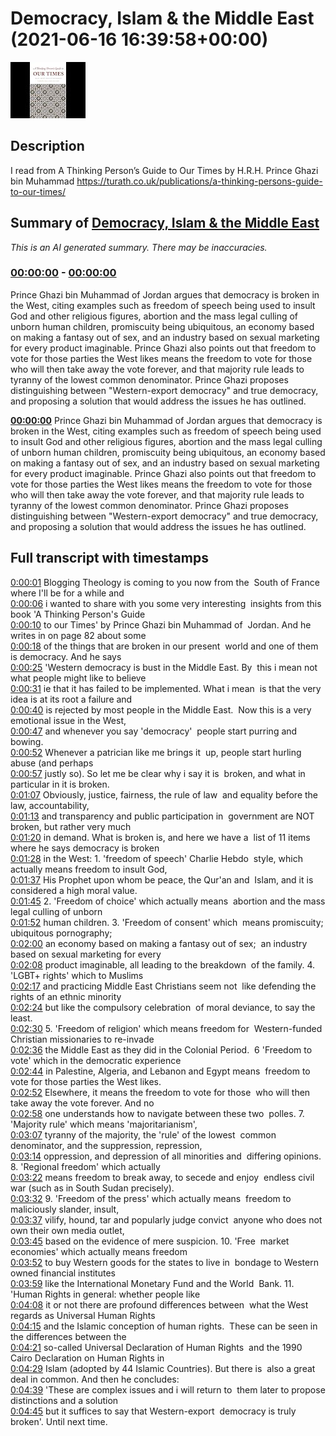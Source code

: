 # Democracy, Islam & the Middle East (2021-06-16 16:39:58+00:00)

![alt Democracy, Islam & the Middle East](gMSH8tlXhs0.jpg "Democracy, Islam & the Middle East")

## Description

I read from A Thinking Person’s Guide to Our Times by H.R.H. Prince Ghazi bin Muhammad https://turath.co.uk/publications/a-thinking-persons-guide-to-our-times/

## Summary of [Democracy, Islam & the Middle East](https://www.youtube.com/watch?v=gMSH8tlXhs0)


*This is an AI generated summary. There may be inaccuracies. [](/)*

### [00:00:00](https://www.youtube.com/watch?v=gMSH8tlXhs0&t=0) - [00:00:00](https://www.youtube.com/watch?v=gMSH8tlXhs0&t=0)

Prince Ghazi bin Muhammad of Jordan argues that democracy is broken in the West, citing examples such as freedom of speech being used to insult God and other religious figures, abortion and the mass legal culling of unborn human children, promiscuity being ubiquitous, an economy based on making a fantasy out of sex, and an industry based on sexual marketing for every product imaginable. Prince Ghazi also points out that freedom to vote for those parties the West likes means the freedom to vote for those who will then take away the vote forever, and that majority rule leads to tyranny of the lowest common denominator. Prince Ghazi proposes distinguishing between "Western-export democracy" and true democracy, and proposing a solution that would address the issues he has outlined.

**[00:00:00](https://www.youtube.com/watch?v=gMSH8tlXhs0&t=0)** Prince Ghazi bin Muhammad of Jordan argues that democracy is broken in the West, citing examples such as freedom of speech being used to insult God and other religious figures, abortion and the mass legal culling of unborn human children, promiscuity being ubiquitous, an economy based on making a fantasy out of sex, and an industry based on sexual marketing for every product imaginable. Prince Ghazi also points out that freedom to vote for those parties the West likes means the freedom to vote for those who will then take away the vote forever, and that majority rule leads to tyranny of the lowest common denominator. Prince Ghazi proposes distinguishing between "Western-export democracy" and true democracy, and proposing a solution that would address the issues he has outlined.

## Full transcript with timestamps

[0:00:01](https://youtu.be/gMSH8tlXhs0?t=1) Blogging Theology is coming to you now from the 
South of France where I'll be for a while and    
[0:00:06](https://youtu.be/gMSH8tlXhs0?t=6) i wanted to share with you some very interesting 
insights from this book 'A Thinking Person's Guide    
[0:00:10](https://youtu.be/gMSH8tlXhs0?t=10) to our Times' by Prince Ghazi bin Muhammad of 
Jordan. And he writes in on page 82 about some    
[0:00:18](https://youtu.be/gMSH8tlXhs0?t=18) of the things that are broken in our present 
world and one of them is democracy. And he says    
[0:00:25](https://youtu.be/gMSH8tlXhs0?t=25) 'Western democracy is bust in the Middle East. By 
this i mean not what people might like to believe    
[0:00:31](https://youtu.be/gMSH8tlXhs0?t=31) ie that it has failed to be implemented. What i mean 
is that the very idea is at its root a failure and    
[0:00:40](https://youtu.be/gMSH8tlXhs0?t=40) is rejected by most people in the Middle East. 
Now this is a very emotional issue in the West,    
[0:00:47](https://youtu.be/gMSH8tlXhs0?t=47) and whenever you say 'democracy' 
people start purring and bowing.    
[0:00:52](https://youtu.be/gMSH8tlXhs0?t=52) Whenever a patrician like me brings it 
up, people start hurling abuse (and perhaps    
[0:00:57](https://youtu.be/gMSH8tlXhs0?t=57) justly so). So let me be clear why i say it is 
broken, and what in particular in it is broken.    
[0:01:07](https://youtu.be/gMSH8tlXhs0?t=67) Obviously, justice, fairness, the rule of law 
and equality before the law, accountability,    
[0:01:13](https://youtu.be/gMSH8tlXhs0?t=73) and transparency and public participation in 
government are NOT broken, but rather very much    
[0:01:20](https://youtu.be/gMSH8tlXhs0?t=80) in demand. What is broken is, and here we have a 
list of 11 items where he says democracy is broken    
[0:01:28](https://youtu.be/gMSH8tlXhs0?t=88) in the West: 1. 'freedom of speech' Charlie Hebdo 
style, which actually means freedom to insult God,    
[0:01:37](https://youtu.be/gMSH8tlXhs0?t=97) His Prophet upon whom be peace, the Qur'an and 
Islam, and it is considered a high moral value.    
[0:01:45](https://youtu.be/gMSH8tlXhs0?t=105) 2. 'Freedom of choice' which actually means 
abortion and the mass legal culling of unborn    
[0:01:52](https://youtu.be/gMSH8tlXhs0?t=112) human children. 3. 'Freedom of consent' which 
means promiscuity; ubiquitous pornography;    
[0:02:00](https://youtu.be/gMSH8tlXhs0?t=120) an economy based on making a fantasy out of sex; 
an industry based on sexual marketing for every    
[0:02:08](https://youtu.be/gMSH8tlXhs0?t=128) product imaginable, all leading to the breakdown 
of the family. 4. 'LGBT+ rights' which to Muslims    
[0:02:17](https://youtu.be/gMSH8tlXhs0?t=137) and practicing Middle East Christians seem not 
like defending the rights of an ethnic minority    
[0:02:24](https://youtu.be/gMSH8tlXhs0?t=144) but like the compulsory celebration 
of moral deviance, to say the least.    
[0:02:30](https://youtu.be/gMSH8tlXhs0?t=150) 5. 'Freedom of religion' which means freedom for 
Western-funded Christian missionaries to re-invade    
[0:02:36](https://youtu.be/gMSH8tlXhs0?t=156) the Middle East as they did in the Colonial Period. 
6 'Freedom to vote' which in the democratic experience    
[0:02:44](https://youtu.be/gMSH8tlXhs0?t=164) in Palestine, Algeria, and Lebanon and Egypt means 
freedom to vote for those parties the West likes.    
[0:02:52](https://youtu.be/gMSH8tlXhs0?t=172) Elsewhere, it means the freedom to vote for those 
who will then take away the vote forever. And no    
[0:02:58](https://youtu.be/gMSH8tlXhs0?t=178) one understands how to navigate between these two 
polles. 7. 'Majority rule' which means 'majoritarianism',    
[0:03:07](https://youtu.be/gMSH8tlXhs0?t=187) tyranny of the majority, the 'rule' of the lowest 
common denominator, and the suppression, repression,    
[0:03:14](https://youtu.be/gMSH8tlXhs0?t=194) oppression, and depression of all minorities and 
differing opinions. 8. 'Regional freedom' which actually    
[0:03:22](https://youtu.be/gMSH8tlXhs0?t=202) means freedom to break away, to secede and enjoy 
endless civil war (such as in South Sudan precisely).    
[0:03:32](https://youtu.be/gMSH8tlXhs0?t=212) 9. 'Freedom of the press' which actually means 
freedom to maliciously slander, insult,    
[0:03:37](https://youtu.be/gMSH8tlXhs0?t=217) vilify, hound, tar and popularly judge convict 
anyone who does not own their own media outlet,    
[0:03:45](https://youtu.be/gMSH8tlXhs0?t=225) based on the evidence of mere suspicion. 10. 'Free 
market economies' which actually means freedom    
[0:03:52](https://youtu.be/gMSH8tlXhs0?t=232) to buy Western goods for the states to live in 
bondage to Western owned financial institutes    
[0:03:59](https://youtu.be/gMSH8tlXhs0?t=239) like the International Monetary Fund and the World 
Bank. 11. 'Human Rights in general: whether people like    
[0:04:08](https://youtu.be/gMSH8tlXhs0?t=248) it or not there are profound differences between 
what the West regards as Universal Human Rights    
[0:04:15](https://youtu.be/gMSH8tlXhs0?t=255) and the Islamic conception of human rights. 
These can be seen in the differences between the    
[0:04:21](https://youtu.be/gMSH8tlXhs0?t=261) so-called Universal Declaration of Human Rights 
and the 1990 Cairo Declaration on Human Rights in    
[0:04:29](https://youtu.be/gMSH8tlXhs0?t=269) Islam (adopted by 44 Islamic Countries). But there is 
also a great deal in common. And then he concludes:    
[0:04:39](https://youtu.be/gMSH8tlXhs0?t=279) 'These are complex issues and i will return to 
them later to propose distinctions and a solution    
[0:04:45](https://youtu.be/gMSH8tlXhs0?t=285) but it suffices to say that Western-export 
democracy is truly broken'. Until next time.  
